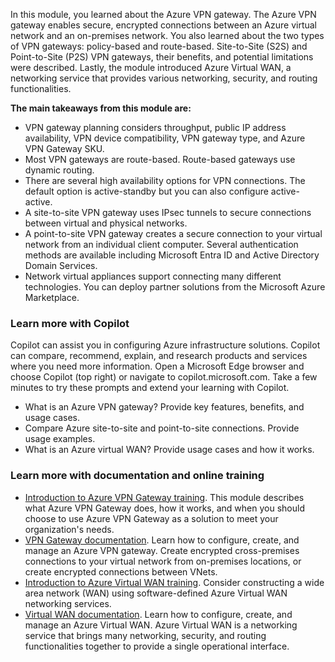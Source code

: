 In this module, you learned about the Azure VPN gateway. The Azure VPN gateway enables secure, encrypted connections between an Azure virtual network and an on-premises network. You  also learned about the two types of VPN gateways: policy-based and route-based. Site-to-Site (S2S) and Point-to-Site (P2S) VPN gateways, their benefits, and potential limitations were described. Lastly, the module introduced Azure Virtual WAN, a networking service that provides various networking, security, and routing functionalities.

**The main takeaways from this module are:**

+ VPN gateway planning considers throughput, public IP address availability, VPN device compatibility, VPN gateway type, and Azure VPN Gateway SKU. 
+ Most VPN gateways are route-based. Route-based gateways use dynamic routing. 
+ There are several high availability options for VPN connections. The default option is active-standby but you can also configure active-active. 
+ A site-to-site VPN gateway uses IPsec tunnels to secure connections between virtual and physical networks. 
+ A point-to-site VPN gateway creates a secure connection to your virtual network from an individual client computer. Several authentication methods are available including Microsoft Entra ID and Active Directory Domain Services.
+ Network virtual appliances support connecting many different technologies. You can deploy partner solutions from the Microsoft Azure Marketplace.

### Learn more with Copilot

Copilot can assist you in configuring Azure infrastructure solutions. Copilot can compare, recommend, explain, and research products and services where you need more information. Open a Microsoft Edge browser and choose Copilot (top right) or navigate to copilot.microsoft.com. Take a few minutes to try these prompts and extend your learning with Copilot.

+ What is an Azure VPN gateway? Provide key features, benefits, and usage cases. 
+ Compare Azure site-to-site and point-to-site connections. Provide usage examples. 
+ What is an Azure virtual WAN? Provide usage cases and how it works. 

### Learn more with documentation and online training

-  [Introduction to Azure VPN Gateway training](/training/modules/intro-to-azure-vpn-gateway/). This module describes what Azure VPN Gateway does, how it works, and when you should choose to use Azure VPN Gateway as a solution to meet your organization's needs.
-  [VPN Gateway documentation](/azure/vpn-gateway/). Learn how to configure, create, and manage an Azure VPN gateway. Create encrypted cross-premises connections to your virtual network from on-premises locations, or create encrypted connections between VNets.
-  [Introduction to Azure Virtual WAN training](/training/modules/introduction-azure-virtual-wan/). Consider constructing a wide area network (WAN) using software-defined Azure Virtual WAN networking services.
-  [Virtual WAN documentation](/azure/virtual-wan/). Learn how to configure, create, and manage an Azure Virtual WAN. Azure Virtual WAN is a networking service that brings many networking, security, and routing functionalities together to provide a single operational interface.
